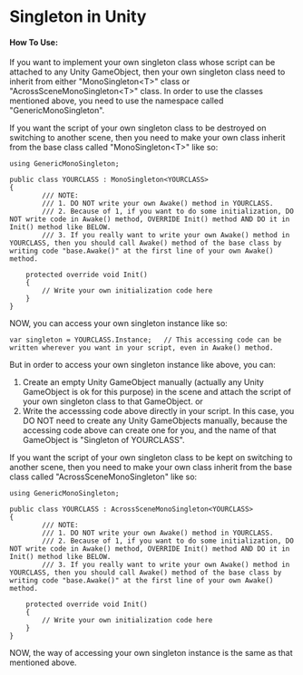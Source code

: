 # Singleton in Unity
#### How To Use:

If you want to implement your own singleton class whose script can be attached to any Unity GameObject, then your own singleton class need to inherit from either "MonoSingleton&lt;T&gt;" class or "AcrossSceneMonoSingleton&lt;T&gt;" class.
In order to use the classes mentioned above, you need to use the namespace called "GenericMonoSingleton".

If you want the script of your own singleton class to be destroyed on switching to another scene, then you need to make your own class inherit from the base class called "MonoSingleton&lt;T&gt;" like so:

	using GenericMonoSingleton;

	public class YOURCLASS : MonoSingleton<YOURCLASS>
	{
			/// NOTE:
    		/// 1. DO NOT write your own Awake() method in YOURCLASS.
    		/// 2. Because of 1, if you want to do some initialization, DO NOT write code in Awake() method, OVERRIDE Init() method AND DO it in Init() method like BELOW.
    		/// 3. If you really want to write your own Awake() method in YOURCLASS, then you should call Awake() method of the base class by writing code "base.Awake()" at the first line of your own Awake() method.
		
		protected override void Init()
		{
			// Write your own initialization code here
		}
	}

NOW, you can access your own singleton instance like so:
	
	var singleton = YOURCLASS.Instance;   // This accessing code can be written wherever you want in your script, even in Awake() method.

But in order to access your own singleton instance like above, you can:
1. Create an empty Unity GameObject manually (actually any Unity GameObject is ok for this purpose) in the scene and attach the script of your own singleton class to that GameObject.
or
2. Write the accesssing code above directly in your script. In this case, you DO NOT need to create any Unity GameObjects manually, because the accessing code above can create one for you, and the name of that GameObject is "Singleton of YOURCLASS".


If you want the script of your own singleton class to be kept on switching to another scene, then you need to make your own class inherit from the base class called "AcrossSceneMonoSingleton<T>" like so:

	using GenericMonoSingleton;

	public class YOURCLASS : AcrossSceneMonoSingleton<YOURCLASS>
	{
			/// NOTE:
    		/// 1. DO NOT write your own Awake() method in YOURCLASS.
    		/// 2. Because of 1, if you want to do some initialization, DO NOT write code in Awake() method, OVERRIDE Init() method AND DO it in Init() method like BELOW.
    		/// 3. If you really want to write your own Awake() method in YOURCLASS, then you should call Awake() method of the base class by writing code "base.Awake()" at the first line of your own Awake() method.
		
		protected override void Init()
		{
			// Write your own initialization code here
		}
	}

NOW, the way of accessing your own singleton instance is the same as that mentioned above.
